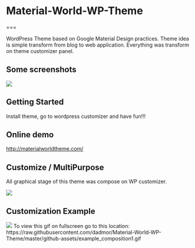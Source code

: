 # Material-World-WP-Theme
===

WordPress Theme based on Google Material Design practices. Theme idea is simple transform from blog to web application. Everything was transform on theme customizer panel.

Some screenshots
---------------

<img src="https://github.com/dadmor/Material-World-WP-Theme/blob/master/github-assets/theme-screens.png">



Getting Started
---------------

Install theme, go to wordpress customizer and have fun!!!


Online demo
---------------

http://materialworldtheme.com/


Customize / MultiPurpose
---------------

All graphical stage of this theme was compose on WP customizer.

<img src="https://github.com/dadmor/Material-World-WP-Theme/blob/master/github-assets/material_customize.png">


Customization Example
---------------

<img src="https://github.com/dadmor/Material-World-WP-Theme/blob/master/github-assets/example_composition1.gif">
To view this gif on fullscreen go to this location:
https://raw.githubusercontent.com/dadmor/Material-World-WP-Theme/master/github-assets/example_composition1.gif
